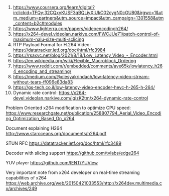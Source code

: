 

1. https://www.coursera.org/learn/digital?irclickid=TFQy:32CQxyKUSF3qBQLiyXIUkC02cygN0cGU80&irgwc=1&utm_medium=partners&utm_source=impact&utm_campaign=1301558&utm_content=b2c#modules
2. https://www.lighterra.com/papers/videoencodingh264/
3. https://x264-devel.videolan.narkive.com/FWCJUe71/patch-control-of-maximum-nalu-size-multi-sclicing
4. RTP Payload Format for H.264 Video: https://datatracker.ietf.org/doc/html/rfc3984
5. https://rsaxvc.net/blog/2021/8/18/Low_Latency_Video_-_Encoder.html
6. https://en.wikipedia.org/wiki/Flexible_Macroblock_Ordering
7. https://www.reddit.com/r/embedded/comments/ave65k/lowlatency_h264_encoding_and_streaming/
8. https://medium.com/@olesyakrindach/low-latency-video-stream-without-tears-ff096e83da83
9. https://gs-tech.co.il/low-latency-video-encoder-hevc-h-265-h-264/
10. Dynamic rate control: https://x264-devel.videolan.narkive.com/jqizK2tm/x264-dynamic-rate-control

Problem Oriented x264 modification to optimize CPU speed:
https://www.researchgate.net/publication/258807794_Aerial_Video_Encoding_Optimization_Based_On_x264

Document explaining H264
http://www.staroceans.org/documents/h264.pdf

STUN RFC
https://datatracker.ietf.org/doc/html/rfc3489

Decoder with slicing support
https://github.com/tvlabs/edge264

YUV player
https://github.com/IENT/YUView

Very important note from x264 developer on real-time streaming capabilities of x264
https://web.archive.org/web/20150421033553/http://x264dev.multimedia.cx/archives/249
